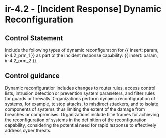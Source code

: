 # ir-4.2 - \[Incident Response\] Dynamic Reconfiguration

## Control Statement

Include the following types of dynamic reconfiguration for {{ insert: param, ir-4.2_prm_1 }} as part of the incident response capability: {{ insert: param, ir-4.2_prm_2 }}.

## Control guidance

Dynamic reconfiguration includes changes to router rules, access control lists, intrusion detection or prevention system parameters, and filter rules for guards or firewalls. Organizations perform dynamic reconfiguration of systems, for example, to stop attacks, to misdirect attackers, and to isolate components of systems, thus limiting the extent of the damage from breaches or compromises. Organizations include time frames for achieving the reconfiguration of systems in the definition of the reconfiguration capability, considering the potential need for rapid response to effectively address cyber threats.
